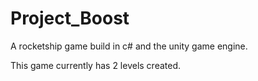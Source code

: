 # Project_Boost
A rocketship game build in c# and the unity game engine. 

This game currently has 2 levels created.
